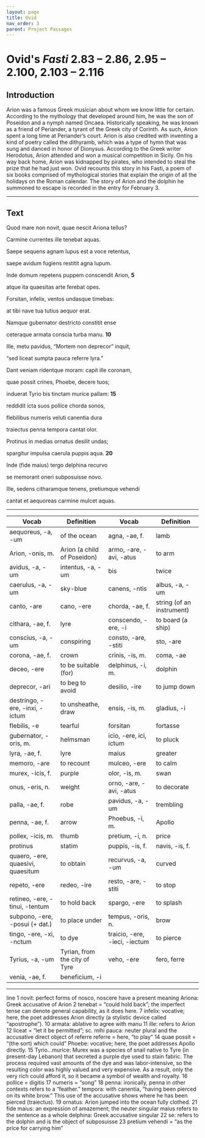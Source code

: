 ```yaml
---
layout: page
title: Ovid
nav_order: 3
parent: Project Passages
---
```


# Ovid's *Fasti* 2.83 – 2.86, 2.95 – 2.100, 2.103 – 2.116

## Introduction

Arion was a famous Greek musician about whom we know little for certain. According to the mythology that developed around him, he was the son of Poseidon and a nymph named Oncaea. Historically speaking, he was known as a friend of Periander, a tyrant of the Greek city of Corinth. As such, Arion spent a long time at Periander’s court. Arion is also credited with inventing a kind of poetry called the dithyramb, which was a type of hymn that was sung and danced in honor of Dionysus. According to the Greek writer Herodotus, Arion attended and won a musical competition in Sicily. On his way back home, Arion was kidnapped by pirates, who intended to steal the prize that he had just won. Ovid recounts this story in his Fasti, a poem of six books 
comprised of mythological stories that explain the origin of all the holidays on the Roman calendar. The story of Arion and the dolphin he summoned to escape is recorded in the entry for February 3.

----------

## Text


Quod mare non novit, quae nescit Ariona tellus?

Carmine currentes ille tenebat aquas.

Saepe sequens agnam lupus est a voce retentus,

saepe avidum fugiens restitit agna lupum.

Inde domum repetens puppem conscendit Arion,			**5**

atque ita quaesitas arte ferebat opes.

Forsitan, infelix, ventos undasque timebas:

at tibi nave tua tutius aequor erat.

Namque gubernator destricto constitit ense

ceteraque armata conscia turba manu.				**10**

Ille, metu pavidus, “Mortem non deprecor” inquit,

“sed liceat sumpta pauca referre lyra.”

Dant veniam ridentque moram: capit ille coronam,

quae possit crines, Phoebe, decere tuos;

induerat Tyrio bis tinctam murice pallam:				**15**

reddidit icta suos pollice chorda sonos,

flebilibus numeris veluti canentia dura

traiectus penna tempora cantat olor.

Protinus in medias ornatus desilit undas;

spargitur impulsa caerula puppis aqua.				**20**

Inde (fide maius) tergo delphina recurvo

se memorant oneri subposuisse novo.

Ille, sedens citharamque tenens, pretiumque vehendi

cantat et aequoreas carmine mulcet aquas.


----------

| Vocab | Definition | Vocab | Definition |
| -------- | ------- | -------- | ------- |
| aequoreus, -a, -um | of the ocean | agna, -ae, f. | lamb |
| Arion, -onis, m. | Arion (a child of Poseidon) | armo, -are, -avi, -atus | to arm |
| avidus, -a, -um | intentus, -a, -um | bis | twice |
| caerulus, -a, -um | sky-blue | canens, -ntis | albus, -a, -um |
| canto, -are | cano, -ere | chorda, -ae, f. | string (of an instrument) |
| cithara, -ae, f. | lyre | conscendo, -ere, -i | to board (a ship) |
| conscius, -a, -um | conspiring | consto, -are, -stiti | sto, -are |
| corona, -ae, f. | crown | crinis, -is, m. | coma, -ae |
| deceo, -ere | to be suitable (for) | delphinus, -i, m. | dolphin |
| deprecor, -ari | to beg to avoid | desilio, -ire | to jump down |
| destringo, -ere, -inxi, -ictum | to unsheathe, draw | ensis, -is, m. | gladius, -i |
| flebilis, -e | tearful | forsitan | fortasse |
| gubernator, -oris, m. | helmsman | icio, -ere, ici, ictum | to pluck |
| lyra, -ae, f. | lyre | maius | greater |
| memoro, -are | to recount | mulceo, -ere | to calm |
| murex, -icis, f. | purple | olor, -is, m. | swan |
| onus, -eris, n. | weight | orno, -are, -avi, -atus | to decorate |
| palla, -ae, f. | robe | pavidus, -a, -um | trembling |
| penna, -ae, f. | arrow | Phoebus, -i, m. | Apollo |
| pollex, -icis, m. | thumb | pretium, -i, n. | price |
| protinus | statim | puppis, -is, f. | navis, -is, f. |
| quaero, -ere, quaesivi, quaesitum | to obtain | recurvus, -a, -um | curved |
| repeto, -ere | redeo, -ire | resto, -are, -stiti | to stop |
| retineo, -ere, -tinui, -tentum | to hold back | spargo, -ere | to splash |
| subpono, -ere, -posui (+ dat.) | to place under | tempus, -oris, n. | brow |
| tingo, -ere, -xi, -nctum | to dye | traicio, -ere, -ieci, -iectum | to pierce |
| Tyrius, -a, -um | Tyrian, from the city of Tyre | veho, -ere | fero, ferre |
| venia, -ae, f. | beneficium, -i  |    |    |





----------


line 1 	novit: perfect forms of nosco, noscere have a present meaning Ariona: Greek accusative of Arion
        2 	tenebat = “could hold back”; the imperfect tense can denote general capability, as it does here.
        7 	infelix: vocative; here, the poet addresses Arion directly (a stylistic device called “apostrophe”).
      10 	armata: ablative to agree with manu
      11 	ille: refers to Arion
      12 	liceat = “let it be permitted”; sc. mihi
 	pauca: neuter plural and the accusative direct object of referre
 	referre = here, “to play”
      14 	quae possit = “(the sort) which could”
 	Phoebe: vocative; here, the poet addresses Apollo directly.
      15 	Tyrio...murice: Murex was a species of snail native to Tyre (in present-day Lebanon) that secreted a purple dye used to stain fabric. The process required vast amounts of the dye and was labor-intensive, so the resulting color was highly valued and very expensive. As a result, only the very rich could afford it, so it became a symbol of wealth and royalty.
      16 	pollice = digitis
      17 	numeris = “song”
      18 	penna: ironically, penna in other contexts refers to a “feather.”
 	tempora: with canentia, “having been pierced on its white brow.” This use of the accusative shows where he has been pierced (traiectus).
      19 	ornatus: Arion jumped into the ocean fully clothed.
      21 	fide maius: an expression of amazement; the neuter singular maius refers to the sentence as a whole
 	delphina: Greek accusative singular
      22 	se: refers to the dolphin and is the object of subposuisse
      23 	pretium vehendi = “as the price for carrying him”
